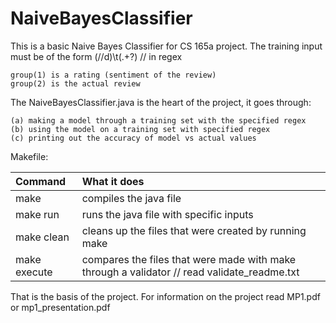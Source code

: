 # NaiveBayesClassifier

This is a basic Naive Bayes Classifier for CS 165a project.
The training input must be of the form (//d)\t(.+?)  // in regex

    group(1) is a rating (sentiment of the review)
    group(2) is the actual review

The NaiveBayesClassifier.java is the heart of the project, it goes through: 

    (a) making a model through a training set with the specified regex
	(b) using the model on a training set with specified regex
	(c) printing out the accuracy of model vs actual values


Makefile:

| Command 		| What it does 																				  |
| :---    		| :--- 																						  |
| make			| compiles the java file 																	  |
| make run		| runs the java file with specific inputs 													  |
| make clean	| cleans up the files that were created by running make 									  |
| make execute	| compares the files that were made with make through a validator // read validate_readme.txt |


That is the basis of the project. For information on the project read MP1.pdf or mp1_presentation.pdf
